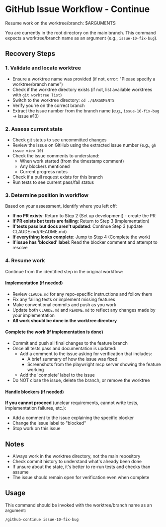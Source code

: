 # GitHub Issue Workflow - Continue

Resume work on the worktree/branch: $ARGUMENTS

You are currently in the root directory on the main branch. This command expects a worktree/branch name as an argument (e.g., `issue-10-fix-bug`).

## Recovery Steps

### 1. Validate and locate worktree

- Ensure a worktree name was provided (if not, error: "Please specify a worktree/branch name")
- Check if the worktree directory exists (if not, list available worktrees with `git worktree list`)
- Switch to the worktree directory: `cd ./$ARGUMENTS`
- Verify you're on the correct branch
- Extract the issue number from the branch name (e.g., `issue-10-fix-bug` → issue #10)

### 2. Assess current state

- Check git status to see uncommitted changes
- Review the issue on GitHub using the extracted issue number (e.g., `gh issue view 10`)
- Check the issue comments to understand:
  - When work started (from the timestamp comment)
  - Any blockers mentioned
  - Current progress notes
- Check if a pull request exists for this branch
- Run tests to see current pass/fail status

### 3. Determine position in workflow

Based on your assessment, identify where you left off:

- **If no PR exists**: Return to Step 2 (Set up development) - create the PR
- **If PR exists but tests are failing**: Return to Step 3 (Implementation)
- **If tests pass but docs aren't updated**: Continue Step 3 (update CLAUDE.md/README.md)
- **If everything looks complete**: Jump to Step 4 (Complete the work)
- **If issue has 'blocked' label**: Read the blocker comment and attempt to resolve

### 4. Resume work

Continue from the identified step in the original workflow:

#### Implementation (if needed)

- Review `CLAUDE.md` for any repo-specific instructions and follow them
- Fix any failing tests or implement missing features
- Make conventional commits and push as you work
- Update both `CLAUDE.md` and `README.md` to reflect any changes made by your implementation
- **All work should be done in the worktree directory**

#### Complete the work (if implementation is done)

- Commit and push all final changes to the feature branch
- Once all tests pass and documentation is updated:
  - Add a comment to the issue asking for verification that includes:
    - A brief summary of how the issue was fixed
    - Screenshots from the playwright mcp server showing the feature working
  - Add the 'complete' label to the issue
- Do NOT close the issue, delete the branch, or remove the worktree

#### Handle blockers (if needed)

**If you cannot proceed** (unclear requirements, cannot write tests, implementation failures, etc.):

- Add a comment to the issue explaining the specific blocker
- Change the issue label to "blocked"
- Stop work on this issue

## Notes

- Always work in the worktree directory, not the main repository
- Check commit history to understand what's already been done
- If unsure about the state, it's better to re-run tests and checks than assume
- The issue should remain open for verification even when complete

## Usage

This command should be invoked with the worktree/branch name as an argument:

```
/github-continue issue-10-fix-bug
```

